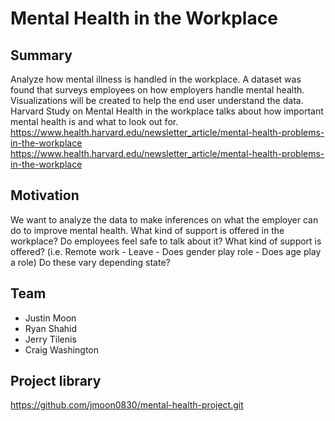 # Mental Health in the Workplace

## Summary

Analyze how mental illness is handled in the workplace. A dataset was found that surveys employees on how employers handle mental health. Visualizations will be created to help the end user understand the data. Harvard Study on Mental Health in the workplace talks about how important mental health is and what to look out for. https://www.health.harvard.edu/newsletter_article/mental-health-problems-in-the-workplace
https://www.health.harvard.edu/newsletter_article/mental-health-problems-in-the-workplace

## Motivation
We want to analyze the data to make inferences on what the employer can do to improve mental health. What kind of support is offered in the workplace? Do employees feel safe to talk about it? What kind of support is offered? (i.e. Remote work - Leave - Does gender play role - Does age play a role) Do these vary depending state?


## Team
* Justin Moon
* Ryan Shahid
* Jerry Tilenis
* Craig Washington

## Project library
https://github.com/jmoon0830/mental-health-project.git



